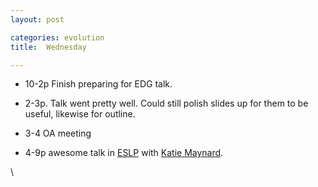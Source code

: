 ```yaml
---
layout: post

categories: evolution
title:  Wednesday

---
```







-   10-2p Finish preparing for EDG talk.

-   2-3p. Talk went pretty well. Could still polish slides up for them
    to be useful, likewise for outline.

-   3-4 OA meeting

-   4-9p awesome talk in
    [ESLP](http://daviswiki.org/Education_For_Sustainable_Living_Program "http://daviswiki.org/Education_For_Sustainable_Living_Program")
    with [Katie
    Maynard](http://sustainability.ucsb.edu/academics/staff.php "http://sustainability.ucsb.edu/academics/staff.php").

\

